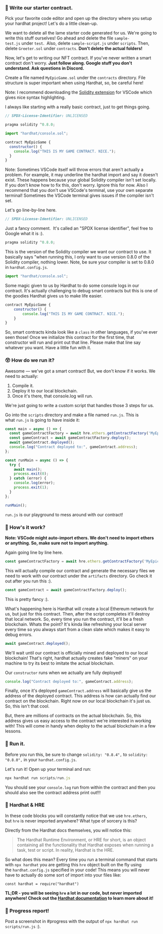 ### **📝 Write our starter contract.**

Pick your favorite code editor and open up the directory where you setup your hardhat project! Let's do a little clean-up.

We want to delete all the lame starter code generated for us. We're going to write this stuff ourselves! Go ahead and delete the file `sample-test.js` under `test`.  Also, delete `sample-script.js` under `scripts`. Then, delete `Greeter.sol` under `contracts`. **Don't delete the actual folders!**

Now, let's get to writing our NFT contract. If you've never written a smart contract don't worry. **Just follow along. Google stuff you don't understand. Ask questions in Discord.**

Create a file named `MyEpicGame.sol` under the `contracts` directory. File structure is super important when using Hardhat, so, be careful here!

Note: I recommend downloading the [Solidity extension](https://marketplace.visualstudio.com/items?itemName=JuanBlanco.solidity) for VSCode which gives nice syntax highlighting.

I always like starting with a really basic contract, just to get things going.

```jsx
// SPDX-License-Identifier: UNLICENSED

pragma solidity ^0.8.0;

import "hardhat/console.sol";

contract MyEpicGame {
  constructor() {
    console.log("THIS IS MY GAME CONTRACT. NICE.");
  }
}
```

Note: Sometimes VSCode itself will throw errors that aren't actually a problem. For example, it may underline the hardhat import and say it doesn't exist. These happens because your global Solidity compiler isn't set locally. If you don't know how to fix this, don't worry. Ignore this for now. Also I recommend that you don't use VSCode's terminal, use your own separate terminal! Sometimes the VSCode terminal gives issues if the compiler isn't set.

Let's go line-by-line here.

```jsx
// SPDX-License-Identifier: UNLICENSED
```

Just a fancy comment.  It's called an "SPDX license identifier", feel free to Google what it is :).

```jsx
pragma solidity ^0.8.0;
```

This is the version of the Solidity compiler we want our contract to use. It basically says "when running this, I only want to use version 0.8.0 of the Solidity compiler, nothing lower. Note, be sure your compiler is set to 0.8.0 in `hardhat.config.js`.

```jsx
import "hardhat/console.sol";
```

Some magic given to us by Hardhat to do some console logs in our contract. It's actually challenging to debug smart contracts but this is one of the goodies Hardhat gives us to make life easier.

```jsx
contract MyEpicGame {
    constructor() {
        console.log("THIS IS MY GAME CONTRACT. NICE.");
    }
}
```

So, smart contracts kinda look like a `class` in other languages, if you've ever seen those! Once we initialize this contract for the first time, that constructor will run and print out that line. Please make that line say whatever you want. Have a little fun with it.

### **😲 How do we run it?**

Awesome — we've got a smart contract! But, we don't know if it works. We need to actually:

1. Compile it.
2. Deploy it to our local blockchain.
3. Once it's there, that console.log will run.

We're just going to write a custom script that handles those 3 steps for us.

Go into the `scripts` directory and make a file named `run.js`. This is what `run.js` is going to have inside it:

```jsx
const main = async () => {
  const gameContractFactory = await hre.ethers.getContractFactory('MyEpicGame');
  const gameContract = await gameContractFactory.deploy();
  await gameContract.deployed();
  console.log("Contract deployed to:", gameContract.address);
};

const runMain = async () => {
  try {
    await main();
    process.exit(0);
  } catch (error) {
    console.log(error);
    process.exit(1);
  }
};

runMain();
```

`run.js` is our playground to mess around with our contract!

### **🤔 How's it work?**

**Note: VSCode might auto-import ethers. We don't need to import ethers or anything. So, make sure not to import anything.**

Again going line by line here.

```jsx
const gameContractFactory = await hre.ethers.getContractFactory('MyEpicGame');
```

This will actually compile our contract and generate the necessary files we need to work with our contract under the `artifacts` directory. Go check it out after you run this :).

```jsx
const gameContract = await gameContractFactory.deploy();
```

This is pretty fancy :).

What's happening here is Hardhat will create a local Ethereum network for us, but just for this contract. Then, after the script completes it'll destroy that local network. So, every time you run the contract, it'll be a fresh blockchain. Whats the point? It's kinda like refreshing your local server every time so you always start from a clean slate which makes it easy to debug errors.

```jsx
await gameContract.deployed();
```

We'll wait until our contract is officially mined and deployed to our local blockchain! That's right, hardhat actually creates fake "miners" on your machine to try its best to imitate the actual blockchain.

Our `constructor` runs when we actually are fully deployed!

```jsx
console.log("Contract deployed to:", gameContract.address);
```

Finally, once it's deployed `gameContract.address` will basically give us the address of the deployed contract. This address is how can actually find our contract on the blockchain. Right now on our local blockchain it's just us. So, this isn't that cool.

But, there are millions of contracts on the actual blockchain. So, this address gives us easy access to the contract we're interested in working with! This will come in handy when deploy to the actual blockchain in a few lessons.

### **💨 Run it.**

Before you run this, be sure to change `solidity: "0.8.4",` to `solidity: "0.8.0",` in your `hardhat.config.js`.

Let's run it! Open up your terminal and run:

```jsx
npx hardhat run scripts/run.js
```

You should see your `console.log` run from within the contract and then you should also see the contract address print out!!!


### **🎩 Hardhat & HRE**

In these code blocks you will constantly notice that we use `hre.ethers`, but `hre` is never imported anywhere? What type of sorcery is this?

Directly from the Hardhat docs themselves, you will notice this:

> The Hardhat Runtime Environment, or HRE for short, is an object containing all the functionality that Hardhat exposes when running a task, test or script. In reality, Hardhat is the HRE.
> 

So what does this mean? Every time you run a terminal command that starts with `npx hardhat` you are getting this `hre` object built on the fly using the `hardhat.config.js` specified in your code! This means you will never have to actually do some sort of import into your files like:

`const hardhat = require("hardhat")`

**TL;DR - you will be seeing `hre` a lot in our code, but never imported anywhere! Check out the [Hardhat documentation](https://hardhat.org/advanced/hardhat-runtime-environment.html) to learn more about it!**

### **🚨 Progress report!**

Post a screenshot in #progress with the output of `npx hardhat run scripts/run.js` :).
